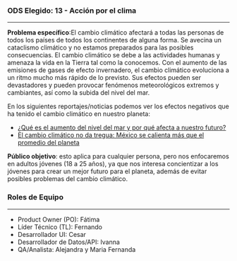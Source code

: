 ### ODS Elegido: 13 - Acción por el clima
---
**Problema específico**:El cambio climático afectará a todas las personas de todos los países de todos los continentes de alguna forma. Se avecina un cataclismo climático y no estamos preparados para las posibles consecuencias. El cambio climático se debe a las actividades humanas y amenaza la vida en la Tierra tal como la conocemos. Con el aumento de las emisiones de gases de efecto invernadero, el cambio climático evoluciona a un ritmo mucho más rápido de lo previsto. Sus efectos pueden ser devastadores y pueden provocar fenómenos meteorológicos extremos y cambiantes, así como la subida del nivel del mar.

En los siguientes reportajes/noticias podemos ver los efectos negativos que ha tenido el cambio climático en nuestro planeta:
- [¿Qué es el aumento del nivel del mar y por qué afecta a nuestro futuro?](https://news.un.org/es/story/2024/08/1532281)
- [El cambio climático no da tregua: México se calienta más que el promedio del planeta](https://elpais.com/mexico/2025-05-13/el-cambio-climatico-no-da-tregua-mexico-se-calienta-mas-que-el-promedio-del-planeta.html)

**Público objetivo**: esto aplica para cualquier persona, pero nos enfocaremos en adultos jóvenes (18 a 25 años), ya que nos interesa concientizar a los jóvenes para crear un mejor futuro para el planeta, además de evitar posibles problemas del cambio climático.



### Roles de Equipo
---
- Product Owner (PO): Fátima
- Líder Técnico (TL): Fernando
- Desarrollador UI: Cesar
- Desarrollador de Datos/API: Ivanna
- QA/Analista: Alejandra y Maria Fernanda
